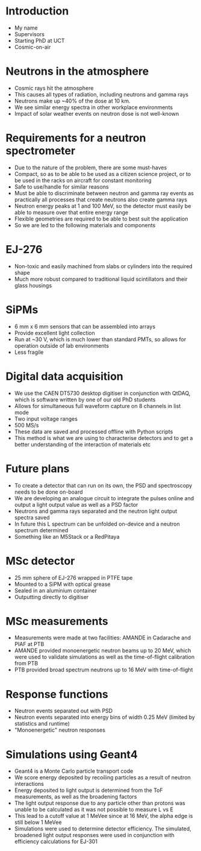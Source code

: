 # Introduction
- My name
- Supervisors
- Starting PhD at UCT
- Cosmic-on-air

# Neutrons in the atmosphere
- Cosmic rays hit the atmosphere
- This causes all types of radiation, including neutrons and gamma rays
- Neutrons make up ~40% of the dose at 10 km.
- We see similar energy spectra in other workplace environments
- Impact of solar weather events on neutron dose is not well-known

# Requirements for a neutron spectrometer
- Due to the nature of the problem, there are some must-haves
- Compact, so as to be able to be used as a citizen science project, or to be used in the racks on aircraft for constant monitoring
- Safe to use/handle for similar reasons
- Must be able to discriminate between neutron and gamma ray events as practically all processes that create neutrons also create gamma rays
- Neutron energy peaks at 1 and 100 MeV, so the detector must easily be able to measure over that entire energy range
- Flexible geometries are required to be able to best suit the application
- So we are led to the following materials and components

# EJ-276
- Non-toxic and easily machined from slabs or cylinders into the required shape
- Much more robust compared to traditional liquid scintillators and their glass housings

# SiPMs
- 6 mm x 6 mm sensors that can be assembled into arrays
- Provide excellent light collection
- Run at  ~30 V, which is much lower than standard PMTs, so allows for operation outside of lab environments
- Less fragile

# Digital data acquisition
- We use the CAEN DT5730 desktop digitiser in conjunction with QtDAQ, which is software written by one of our old PhD students
- Allows for simultaneous full waveform capture on 8 channels in list mode
- Two input voltage ranges
- 500 MS/s
- These data are saved and processed offline with Python scripts
- This method is what we are using to characterise detectors and to get a better understanding of the interaction of materials etc

# Future plans 
- To create a detector that can run on its own, the PSD and spectroscopy needs to be done on-board
- We are developing an analogue circuit to integrate the pulses online and output a light output value as well as a PSD factor
- Neutrons and gamma rays separated and the neutron light output spectra saved
- In future this L spectrum can be unfolded on-device and a neutron spectrum determined
- Something like an M5Stack or a RedPitaya

# MSc detector
- 25 mm sphere of EJ-276 wrapped in PTFE tape
- Mounted to a SiPM with optical grease
- Sealed in an aluminium container
- Outputting directly to digitiser

# MSc measurements
- Measurements were made at two facilities: AMANDE in Cadarache and PIAF at PTB
- AMANDE provided monoenergetic neutron beams up to 20 MeV, which were used to validate simulations as well as the time-of-flight calibration from PTB
- PTB provided broad spectrum neutrons up to 16 MeV with time-of-flight

# Response functions
- Neutron events separated out with PSD
- Neutron events separated into energy bins of width 0.25 MeV (limited by statistics and runtime)
- "Monoenergetic" neutron responses

# Simulations using Geant4
- Geant4 is a Monte Carlo particle transport code
- We score energy deposited by recoiling particles as a result of neutron interactions
- Energy deposited to light output is determined from the ToF measurements, as well as the broadening factors
- The light output response due to any particle other than protons was unable to be calculated as it was not possible to measure L vs E
- This lead to a cutoff value at 1 MeVee since at 16 MeV, the alpha edge is still below 1 MeVee
- Simulations were used to determine detector efficiency. The simulated, broadened light output responses were used in conjunction with efficiency calculations for EJ-301